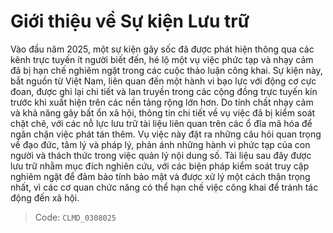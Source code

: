 # Giới thiệu về Sự kiện Lưu trữ

Vào đầu năm 2025, một sự kiện gây sốc đã được phát hiện thông qua các kênh trực tuyến ít người biết đến, hé lộ một vụ việc phức tạp và nhạy cảm đã bị hạn chế nghiêm ngặt trong các cuộc thảo luận công khai. Sự kiện này, bắt nguồn từ Việt Nam, liên quan đến một hành vi bạo lực với động cơ cực đoan, được ghi lại chi tiết và lan truyền trong các cộng đồng trực tuyến kín trước khi xuất hiện trên các nền tảng rộng lớn hơn. Do tính chất nhạy cảm và khả năng gây bất ổn xã hội, thông tin chi tiết về vụ việc đã bị kiểm soát chặt chẽ, với các nỗ lực lưu trữ tài liệu liên quan trên các ổ đĩa mã hóa để ngăn chặn việc phát tán thêm. Vụ việc này đặt ra những câu hỏi quan trọng về đạo đức, tâm lý và pháp lý, phản ánh những hành vi phức tạp của con người và thách thức trong việc quản lý nội dung số. Tài liệu sau đây được lưu trữ nhằm mục đích nghiên cứu, với các biện pháp kiểm soát truy cập nghiêm ngặt để đảm bảo tính bảo mật và được xử lý một cách thận trọng nhất, vì các cơ quan chức năng có thể hạn chế việc công khai để tránh tác động đến xã hội.

> Code: `CLMD_0308025`
